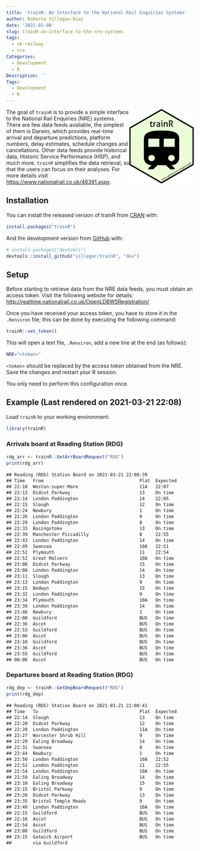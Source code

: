 ```yaml
---
title: 'trainR: An Interface to the National Rail Enquiries Systems'
author: Roberto Villegas-Diaz
date: '2021-02-08'
slug: trainR-an-interface-to-the-nre-systems
tags:
  - uk-railway
  - nre
Categories:
  - Development
  - R
Description: ''
Tags:
  - Development
  - R
---
```


<img src="https://raw.githubusercontent.com/villegar/trainR/main/inst/images/logo.png" alt="logo" align="right" height=200px/>

The goal of `trainR` is to provide a simple interface to the 
National Rail Enquiries (NRE) systems. There are few data feeds 
available, the simplest of them is Darwin, which provides real-time 
arrival and departure predictions, platform numbers, delay estimates, 
schedule changes and cancellations. Other data feeds provide historical 
data, Historic Service Performance (HSP), and much more. `trainR` 
simplifies the data retrieval, so that the users can focus on their 
analyses. For more details visit 
https://www.nationalrail.co.uk/46391.aspx.

## Installation

You can install the released version of trainR from [CRAN](https://CRAN.R-project.org) with:

``` r
install.packages("trainR")
```

And the development version from [GitHub](https://github.com/) with:

``` r
# install.packages("devtools")
devtools::install_github("villegar/trainR", "dev")
```

## Setup
Before starting to retrieve data from the NRE data feeds, you must obtain an access token. 
Visit the following website for details: http://realtime.nationalrail.co.uk/OpenLDBWSRegistration/

Once you have received your access token, you have to store it in the `.Renviron` file; this can be 
done by executing the following command:


```r
trainR::set_token()
```

This will open a text file, `.Renviron`, add a new line at the end (as follows):

```bash
NRE="<token>"
```

`<token>` should be replaced by the access token obtained from the NRE. Save the changes and restart 
your R session.

You only need to perform this configuration once.

## Example (Last rendered on 2021-03-21 22:08)

Load `trainR` to your working environment:

```r
library(trainR)
```

### Arrivals board at Reading Station (RDG)


```r
rdg_arr <- trainR::GetArrBoardRequest("RDG")
print(rdg_arr)
```

```
## Reading (RDG) Station Board on 2021-03-21 22:08:39
## Time   From                                    Plat  Expected
## 22:10  Weston-super-Mare                       11A   22:07
## 22:13  Didcot Parkway                          13    On time
## 22:14  London Paddington                       14    22:05
## 22:15  Slough                                  12    On time
## 22:24  Newbury                                 1     On time
## 22:26  London Paddington                       9     On time
## 22:29  London Paddington                       8     On time
## 22:33  Basingstoke                             13    On time
## 22:39  Manchester Piccadilly                   8     22:55
## 22:43  London Paddington                       14    On time
## 22:49  Swansea                                 10A   22:51
## 22:51  Plymouth                                11    22:54
## 22:52  Great Malvern                           10A   On time
## 23:08  Didcot Parkway                          15    On time
## 23:08  London Paddington                       14    On time
## 23:11  Slough                                  13    On time
## 23:13  London Paddington                       9     On time
## 23:15  Bedwyn                                  15    On time
## 23:32  London Paddington                       9     On time
## 23:34  Plymouth                                10A   On time
## 23:39  London Paddington                       14    On time
## 23:46  Newbury                                 1     On time
## 22:08  Guildford                               BUS   On time
## 22:36  Ascot                                   BUS   On time
## 22:53  Guildford                               BUS   On time
## 23:06  Ascot                                   BUS   On time
## 23:10  Guildford                               BUS   On time
## 23:36  Ascot                                   BUS   On time
## 23:55  Guildford                               BUS   On time
## 00:06  Ascot                                   BUS   On time
```

### Departures board at Reading Station (RDG)


```r
rdg_dep <- trainR::GetDepBoardRequest("RDG")
print(rdg_dep)
```

```
## Reading (RDG) Station Board on 2021-03-21 22:08:41
## Time   To                                      Plat  Expected
## 22:14  Slough                                  13    On time
## 22:20  Didcot Parkway                          12    On time
## 22:20  London Paddington                       11A   On time
## 22:27  Worcester Shrub Hill                    9     On time
## 22:29  Ealing Broadway                         14    On time
## 22:31  Swansea                                 8     On time
## 22:44  Newbury                                 1     On time
## 22:50  London Paddington                       10A   22:52
## 22:52  London Paddington                       11    22:55
## 22:54  London Paddington                       10A   On time
## 22:59  Ealing Broadway                         14    On time
## 23:10  Ealing Broadway                         15    On time
## 23:15  Bristol Parkway                         9     On time
## 23:20  Didcot Parkway                          13    On time
## 23:35  Bristol Temple Meads                    9     On time
## 23:40  London Paddington                       10A   On time
## 22:15  Guildford                               BUS   On time
## 22:16  Ascot                                   BUS   On time
## 22:54  Ascot                                   BUS   On time
## 23:00  Guildford                               BUS   On time
## 23:15  Gatwick Airport                         BUS   On time
##        via Guildford
```
